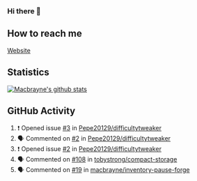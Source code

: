 ### Hi there 👋
## How to reach me
[Website](https://macbrayne.de)
<!--
Missing: Email
-->
## Statistics
[![Macbrayne's github stats](https://github-readme-stats.vercel.app/api?username=macbrayne&count_private=true&show_icons=true&hide=stars)](https://github.com/macbrayne/github-readme-stats)
## GitHub Activity
<!--START_SECTION:activity-->
1. ❗️ Opened issue [#3](https://github.com/Pepe20129/difficultytweaker/issues/3) in [Pepe20129/difficultytweaker](https://github.com/Pepe20129/difficultytweaker)
2. 🗣 Commented on [#2](https://github.com/Pepe20129/difficultytweaker/issues/2) in [Pepe20129/difficultytweaker](https://github.com/Pepe20129/difficultytweaker)
3. ❗️ Opened issue [#2](https://github.com/Pepe20129/difficultytweaker/issues/2) in [Pepe20129/difficultytweaker](https://github.com/Pepe20129/difficultytweaker)
4. 🗣 Commented on [#108](https://github.com/tobystrong/compact-storage/issues/108) in [tobystrong/compact-storage](https://github.com/tobystrong/compact-storage)
5. 🗣 Commented on [#19](https://github.com/macbrayne/inventory-pause-forge/issues/19) in [macbrayne/inventory-pause-forge](https://github.com/macbrayne/inventory-pause-forge)
<!--END_SECTION:activity-->


<!--
**macbrayne/macbrayne** is a ✨ _special_ ✨ repository because its `README.md` (this file) appears on your GitHub profile.

Here are some ideas to get you started:

- 🔭 I’m currently working on ...
- 🌱 I’m currently learning ...
- 👯 I’m looking to collaborate on ...
- 🤔 I’m looking for help with ...
- 💬 Ask me about ...
- 📫 How to reach me: ...
- 😄 Pronouns: ...
- ⚡ Fun fact: ...
-->
